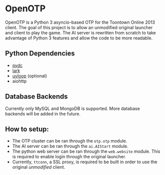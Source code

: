 # OpenOTP

OpenOTP is a Python 3 asyncio-based OTP for the Toontown Online 2013 client.
The goal of this project is to allow an unmodified original launcher and client to play the game.
The AI server is rewritten from scratch to take advantage of Python 3 features and allow the code to be more readable.



## Python Dependencies
* [pydc](https://github.com/alexanderr/pydc)
* [lark](https://github.com/lark-parser/lark)
* [uvloop](https://github.com/MagicStack/uvloop) (optional)
* aiohttp


## Database Backends
Currently only MySQL and MongoDB is supported. More database backends will be added in the future.


## How to setup:
* The OTP cluster can be ran through the `otp.otp` module.
* The AI server can be ran through the `ai.AIStart` module.
* The python web server can be ran through the `web.website` module. This is required to enable login through the original launcher.
* Currently, `ttconn`, a SSL proxy, is required to be built in order to use the original _unmodified_ client.